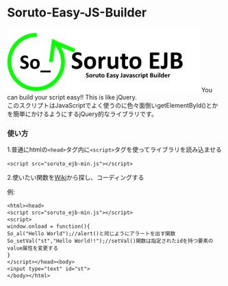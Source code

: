 # Soruto-Easy-JS-Builder  
![Soruto EJB Logo](https://github.com/SorutoProject/Soruto-Easy-JS-Builder/blob/master/img/SorutoEJBLogo.png?raw=true)
You can build your script easy!! This is like jQuery.  
このスクリプトはJavaScriptでよく使うのに色々面倒いgetElementById()とかを簡単にかけるようにするjQuery的なライブラリです。
### 使い方
1.普通にhtmlの`<head>`タグ内に`<script>`タグを使ってライブラリを読み込ませる

`<script src="soruto_ejb-min.js"></script>`

2.使いたい関数を[Wiki](https://github.com/SorutoProject/Soruto-Easy-JS-Builder/wiki)から探し、コーディングする  

例:

    <html><head>  
    <script src="soruto_ejb-min.js"></script>  
    <script>  
    window.onload = function(){  
    So_al("Hello World");//alert()と同じようにアラートを出す関数  
    So_setVal("st","Hello World!!");//setVal()関数は指定されたidを持つ要素のvalue属性を変更する  
    }  
    </script></head><body>  
    <input type="text" id="st">  
    </body></html>
